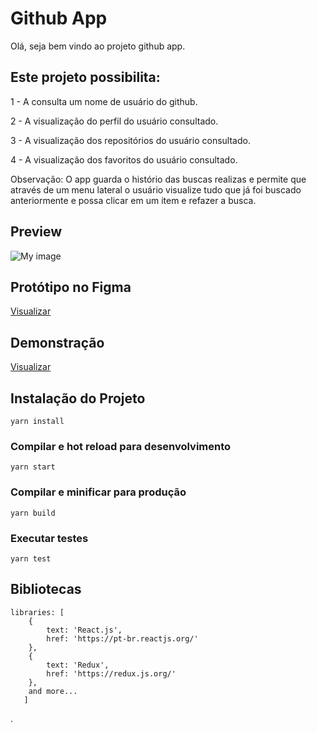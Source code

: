 # Github App

Olá, seja bem vindo ao projeto github app.

## Este projeto possibilita:

1 - A consulta um nome de usuário do github.

2 - A visualização do perfil do usuário consultado.

3 - A visualização dos repositórios do usuário consultado.

4 - A visualização dos favoritos do usuário consultado.

Observação: O app guarda o histório das buscas realizas e permite que através de um menu lateral o usuário visualize tudo que já foi buscado anteriormente e possa clicar em um item e refazer a busca.

## Preview

![My image](https://daniellcintra.github.io/images/githubapp.png)

## Protótipo no Figma

[Visualizar](https://www.figma.com/file/uC3Xz8D8U9PbvnNTGPNg2b/Github-App?node-id=0%3A1)

## Demonstração
[Visualizar](https://github-app-d.herokuapp.com/)

## Instalação do Projeto
```
yarn install
```

### Compilar e hot reload para desenvolvimento
```
yarn start
```

### Compilar e minificar para produção
```
yarn build
```

### Executar testes
```
yarn test
```

## Bibliotecas
```
libraries: [
    {
        text: 'React.js',
        href: 'https://pt-br.reactjs.org/'
    },
    {
        text: 'Redux',
        href: 'https://redux.js.org/'
    },
    and more...
   ]
```
.